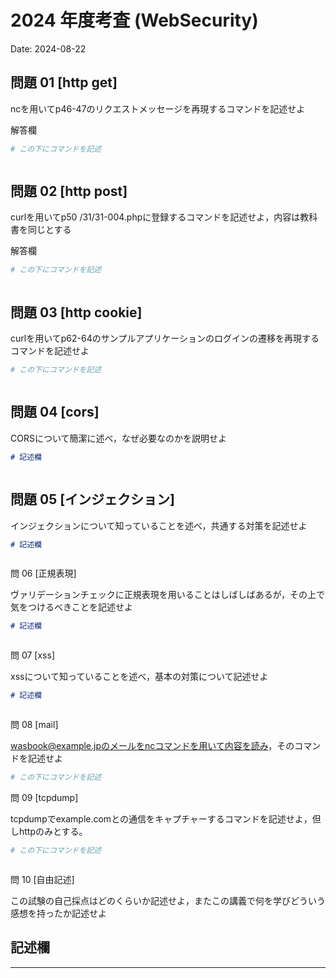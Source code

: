 # 2024 年度考査 (WebSecurity)

Date: 2024-08-22

## 問題 01 [http get]

ncを用いてp46-47のリクエストメッセージを再現するコマンドを記述せよ

解答欄

```bash
# この下にコマンドを記述



```

## 問題 02 [http post]

curlを用いてp50 /31/31-004.phpに登録するコマンドを記述せよ，内容は教科書を同じとする

解答欄

```bash
# この下にコマンドを記述



```
## 問題 03 [http cookie]

curlを用いてp62-64のサンプルアプリケーションのログインの遷移を再現するコマンドを記述せよ


```bash
# この下にコマンドを記述



```
## 問題 04 [cors]

CORSについて簡潔に述べ，なぜ必要なのかを説明せよ

```md
# 記述欄



```
## 問題 05 [インジェクション]

インジェクションについて知っていることを述べ，共通する対策を記述せよ

```md
# 記述欄



```
問 06 [正規表現]

ヴァリデーションチェックに正規表現を用いることはしばしばあるが，その上で気をつけるべきことを記述せよ

```md
# 記述欄



```
問 07 [xss]

xssについて知っていることを述べ，基本の対策について記述せよ

```md
# 記述欄



```
問 08 [mail]

wasbook@example.jpのメールをncコマンドを用いて内容を読み，そのコマンドを記述せよ

```bash
# この下にコマンドを記述


```
問 09 [tcpdump]

tcpdumpでexample.comとの通信をキャプチャーするコマンドを記述せよ，但しhttpのみとする。

```bash
# この下にコマンドを記述



```
問 10 [自由記述]

この試験の自己採点はどのくらいか記述せよ，またこの講義で何を学びどういう感想を持ったか記述せよ

記述欄
------------------------------------------




------------------------------------------